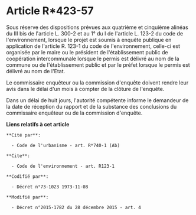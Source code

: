 # Article R*423-57

Sous réserve des dispositions prévues aux quatrième et cinquième alinéas du III bis de l'article L. 300-2 et au 1° du I de
l'article L. 123-2 du code de l'environnement, lorsque le projet est soumis à enquête publique en application de l'article R.
123-1 du code de l'environnement, celle-ci est organisée par le maire ou le président de l'établissement public de
coopération intercommunale lorsque le permis est délivré au nom de la commune ou de l'établissement public et par le préfet
lorsque le permis est délivré au nom de l'Etat. 

Le commissaire enquêteur ou la commission d'enquête doivent rendre leur avis dans le délai d'un mois à compter de la clôture
de l'enquête. 

Dans un délai de huit jours, l'autorité compétente informe le demandeur de la date de réception du rapport et de la substance
des conclusions du commissaire enquêteur ou de la commission d'enquête.

**Liens relatifs à cet article**

	**Cité par**:

	  - Code de l'urbanisme - art. R*740-1 (Ab)

	**Cite**:

	  - Code de l'environnement - art. R123-1

	**Codifié par**:

	  - Décret n°73-1023 1973-11-08

	**Modifié par**:

	  - Décret n°2015-1782 du 28 décembre 2015 - art. 4
